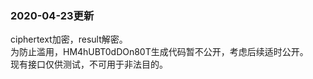 ### 2020-04-23更新  
ciphertext加密，result解密。  
为防止滥用，HM4hUBT0dDOn80T生成代码暂不公开，考虑后续适时公开。  
现有接口仅供测试，不可用于非法目的。
